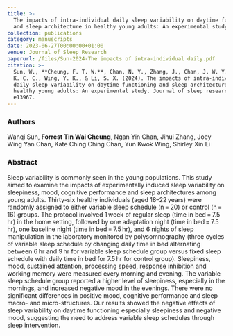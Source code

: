 ```yaml
---
title: >-
  The impacts of intra-individual daily sleep variability on daytime functioning
  and sleep architecture in healthy young adults: An experimental study
collection: publications
category: manuscripts
date: 2023-06-27T00:00:00+01:00
venue: Journal of Sleep Research
paperurl: /files/Sun-2024-The impacts of intra-individual daily.pdf
citation: >-
  Sun, W., **Cheung, F. T. W.**, Chan, N. Y., Zhang, J., Chan, J. W. Y., Chan,
  K. C. C., Wing, Y. K., & Li, S. X. (2024). The impacts of intra-individual
  daily sleep variability on daytime functioning and sleep architecture in
  healthy young adults: An experimental study. Journal of sleep research, 33(3),
  e13967.
---
```

### Authors

Wanqi Sun, **Forrest Tin Wai Cheung**, Ngan Yin Chan, Jihui Zhang, Joey Wing Yan Chan, Kate Ching Ching Chan, Yun Kwok Wing, Shirley Xin Li

### Abstract

Sleep variability is commonly seen in the young populations. This study aimed to examine the impacts of experimentally induced sleep variability on sleepiness, mood, cognitive performance and sleep architectures among young adults. Thirty-six healthy individuals (aged 18–22 years) were randomly assigned to either variable sleep schedule (n = 20) or control (n = 16) groups. The protocol involved 1 week of regular sleep (time in bed = 7.5 hr) in the home setting, followed by one adaptation night (time in bed = 7.5 hr), one baseline night (time in bed = 7.5 hr), and 6 nights of sleep manipulation in the laboratory monitored by polysomnography (three cycles of variable sleep schedule by changing daily time in bed alternating between 6 hr and 9 hr for variable sleep schedule group versus fixed sleep schedule with daily time in bed for 7.5 hr for control group). Sleepiness, mood, sustained attention, processing speed, response inhibition and working memory were measured every morning and evening. The variable sleep schedule group reported a higher level of sleepiness, especially in the mornings, and increased negative mood in the evenings. There were no significant differences in positive mood, cognitive performance and sleep macro- and micro-structures. Our results showed the negative effects of sleep variability on daytime functioning especially sleepiness and negative mood, suggesting the need to address variable sleep schedules through sleep intervention.